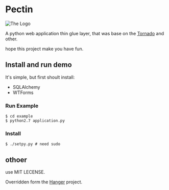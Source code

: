 Pectin
======

![The Logo](http://github.com/tioover/Pectin/raw/master/example/media/logo.png)

A python web application thin glue layer, that was base on the
[Tornado](http://github.com/facebook/tornado) and other.

hope this project make you have fun.

## Install and run demo ##

It's simple, but first shoult install:

* SQLAlchemy
* WTForms

### Run Example ###
    $ cd example
    $ python2.7 application.py

### Install ###
    $ ./setpy.py # need sudo

## othoer ###
use MIT LECENSE.

Overridden form the [Hanger](http://github.com/tioover/hanger) project.